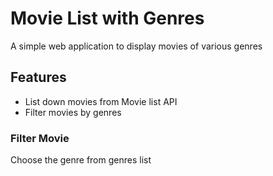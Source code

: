 # Movie List with Genres
A simple web application to display movies of various genres

## Features
- List down movies from Movie list API
- Filter movies by genres

### Filter Movie
Choose the genre from genres list